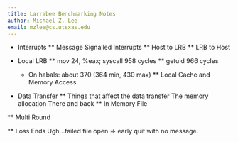 ```yaml
---
title: Larrabee Benchmarking Notes
author: Michael Z. Lee
email: mzlee@cs.utexas.edu
---
```


* Interrupts
** Message Signalled Interrupts
** Host to LRB
** LRB to Host
* Local LRB
** mov 24, %eax; syscall
   958 cycles
** getuid
   966 cycles
   + On habals:
     about 370 (364 min, 430 max)
** Local Cache and Memory Access

* Data Transfer
** Things that affect the data transfer
   The memory allocation
   There and back
** In Memory File
   
** Multi Round
   
** Loss Ends
   Ugh...failed file open => early quit with no message.
